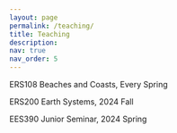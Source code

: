 ```yaml
---
layout: page
permalink: /teaching/
title: Teaching
description: 
nav: true
nav_order: 5
---
```

<p> ERS108 Beaches and Coasts, Every Spring</p>
<p> ERS200 Earth Systems, 2024 Fall</p>
<p> EES390 Junior Seminar, 2024 Spring</p>
